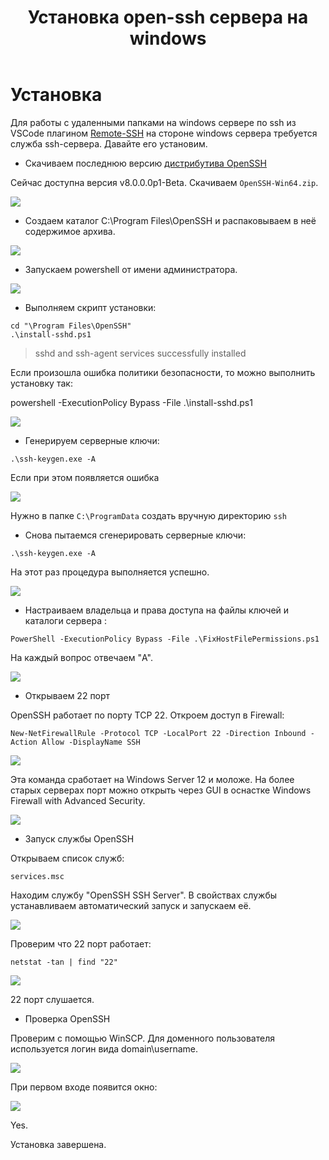 ﻿---
book: world1c
title: Установка open-ssh сервера на windows
---

# Установка
Для работы с удаленными папками на windows сервере по ssh из VSCode плагином [Remote-SSH](https://github.com/Microsoft/vscode-remote-release) на стороне windows сервера требуется служба ssh-сервера. Давайте его установим.

- Скачиваем последнюю версию [дистрибутива OpenSSH](https://github.com/PowerShell/Win32-OpenSSH/releases)

Сейчас доступна версия v8.0.0.0p1-Beta. Скачиваем `OpenSSH-Win64.zip`.

![](https://lh3.googleusercontent.com/Aqkwx8NzHbuy71nwBWNhM6TrpRLz4eB8MEq6AxVGQC8Fo3xmuidvXm5vH3wVqydzGaUrkQG9Tloy9qr_Gxvl-VUlcMl1RIWyTlo4VLw7cgvs44TRNdsx9UtSVYeSuiX9PNcqIswDKKg=w2400)

- Создаем каталог C:\Program Files\OpenSSH и распаковываем в неё содержимое архива.

![](https://lh3.googleusercontent.com/LkfWMkwRNsdE31HVtB_vnCheVGuA6YTg5G7LSmpbHcLqF3WW3htK9tq2VgS3LeqnPVHl4idt5C_fJljMPu1EGVelJMEJnQ2X3p-H8H-P5SynuFA_MAYjiQiYJSChNonKWtTdZXdf-m0=w2400)

- Запускаем powershell от имени администратора.

![](https://lh3.googleusercontent.com/v5mWGOaF_DI60iCzzYQVVbxhOwioWIjdR3QteckDlOh6J04u7YLulKkwz1DZ6PJECoJBK368XM3wgUZoDvqFd3_ZRVDhk4riKUR5a_IlssbBzQDM4CRnRMQIwdLrYmLSn50_OTqzkvk=w2400)

- Выполняем скрипт установки:

```
cd "\Program Files\OpenSSH"
.\install-sshd.ps1
```

> sshd and ssh-agent services successfully installed 

Если произошла ошибка политики безопасности, то можно выполнить установку так:

powershell -ExecutionPolicy Bypass -File .\install-sshd.ps1

![](https://lh3.googleusercontent.com/0pYe8rH5nAQSTff5-S4V_8qH4q20jZVOfh2iXzwXQeSj_VETMyh5Fugng3yPcuFRp3wS0VkRAQwyOoi8uvKWuVFKAbyok9MRD08cZSQ9fS2s4yargPHU3vjp0oG6aVTRDbJnqdhyWII=w2400)

- Генерируем серверные ключи:

```
.\ssh-keygen.exe -A
```

Если при этом появляется ошибка

![](https://lh3.googleusercontent.com/pi-8wjVYghm3340GIYM2r874q8aV0g1Rfcqpu76S2fO_D_p8NKZSfFdESkU4H9UgzPM00R8bWdC8pdvuRI5stRZs7bcOZMuXJUjQ1VEv3nmCktsHreu5AYhOGEx43lTL4nyRDsUGdvQ=w2400)

Нужно в папке `C:\ProgramData` создать вручную директорию `ssh`

- Снова пытаемся сгенерировать серверные ключи:

```
.\ssh-keygen.exe -A
```

На этот раз процедура выполняется успешно.

![](https://lh3.googleusercontent.com/3CaMCuR08kDuOelVfLFxsWtcBg5n3gguqUqX2-b79lDiwV1-XY0yJMG2UZLsuHo1P-ltz71CWWIj7FAQnhNOeVjQ6jlbITSnenjiaQ98JQk8ZkCjRAhq5_9Hn-Wsih6-nJUYwjFSfjw=w2400)

- Настраиваем владельца и права доступа на файлы ключей и каталоги сервера :

```
PowerShell -ExecutionPolicy Bypass -File .\FixHostFilePermissions.ps1
```
На каждый вопрос отвечаем "A".


![](https://lh3.googleusercontent.com/PFWaQRkcrK0BkRn9ftBJvyT6Ck2dyuzw3SzncNdk_dFC6cWkEeaTFCETHZ8VRFZyZa2k7B4NBclwQGSqEj0k8qRj6spdQqMDel1VuFApgnj_zKNVH13g0vzcugSsv_SvtT_CQfPh5ZI=w2400)

- Открываем 22 порт

OpenSSH работает по порту TCP 22. Откроем доступ в Firewall:

```
New-NetFirewallRule -Protocol TCP -LocalPort 22 -Direction Inbound -Action Allow -DisplayName SSH
```

![](https://lh3.googleusercontent.com/GMIFHo3sFqm2LTeu1G0y-sXZzF9-gVoVdrYK0UVSuRFo4M27mrzRD1IEme_7QYpn-B-XA6MTsAukJTQBGXO7vXkgsQsITM-2pPSZDPBsItyaVvsmi7lu1wlUGIhfMN4B4rCTaTk8Ues=w2400)

Эта команда сработает на Windows Server 12 и моложе. На более старых серверах порт можно открыть через GUI в оснастке Windows Firewall with Advanced Security.

![](https://lh3.googleusercontent.com/0_lFoBoT53_m4eMkbbndsWMcLLd3Rf0k3tDnTioqJ7SCUcX21TiMkNFzym1SpubOmeeH8ElVXYldHO0jy5CB52mcN044TEImfpQK4S8xvJ9wJ3FdQR3gTzUn5tyKDOtd3BHW8AW1sCA=w2400)

- Запуск службы OpenSSH

Открываем список служб:

```
services.msc
```

Находим службу "OpenSSH SSH Server". В свойствах службы устанавливаем автоматический запуск и запускаем её.

![](https://lh3.googleusercontent.com/-sjyvvfmhJfs77QZSGOvjdFDKrA5Nfbbhmu7JNeAJHWHo2TB8_iahf9g-yIChk09AHhdxHj45_zqD_n1g0CCRpz-CyFJTL_2bYx3PdQjXtuhNJJkrK5C62NgkZbuakTEHmPch_6ZuqE=w2400)

Проверим что 22 порт работает:

```
netstat -tan | find "22"
```

![](https://lh3.googleusercontent.com/IpQNsUaT6VE0vNdyxKp7BfkW4Pg3Xy0sKcPaRSeResHy_bzoH-HsJXVSxsHaThdgM63ylkJedVOKftxJdo-VDaXZzNcj3GK9Qv-NXFyaVCHlJUwM8izIdJ0zCWGjxSrluV9KwHBy8b4=w2400)

22 порт слушается.

- Проверка OpenSSH

Проверим с помощью WinSCP. Для доменного пользователя используется логин вида domain\username.

![](https://lh3.googleusercontent.com/GiF01ivuuqsR2cMZt-LEYkhM4uufnmA2gHI8WOhVqqg3zBf9FTKHSSG7OPI-3LNt5RiQ3v_celajt6_STMuNtSys_rOu4sTxRIU6dSKpzasnlqn8uPWrid95hJGCGjcZohRR2TN6Sg4=w2400)

При первом входе появится окно:

![](https://lh3.googleusercontent.com/STV6Hz-I7ay_aZNVUpwtWxq5dZkKYA4Wtwu64rxeowiIxAZznLHzyywtNsewRsro5MsnOoMHTRoPKMABykoA8SsRNaMOCqGkFkND9F7TmMuTYW9P7Qlg3p-OQFOnMtusTj0et3a-Cps=w2400)

Yes.

Установка завершена.


